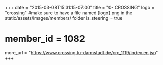+++
date = "2015-03-08T15:31:15-07:00"
title = "0- CROSSING"
logo = "crossing" #make sure to have a file named [logo].png in the static/assets/images/members/ folder
is_steering = true
# member_id = 1082
more_url = "https://www.crossing.tu-darmstadt.de/crc_1119/index.en.jsp"
+++